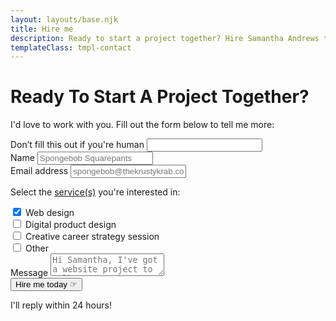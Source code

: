 ```yaml
---
layout: layouts/base.njk
title: Hire me
description: Ready to start a project together? Hire Samantha Andrews to design and build your website.
templateClass: tmpl-contact
---
```


# Ready To Start A Project Together?

I'd love to work with you. Fill out the form below to tell me more:

<form name="contact-form" method="POST" data-netlify="true" netlify-honeypot="bot-field">
  <label class="form__label-hidden">Don’t fill this out if you're human <input name="bot-field" /></label>
  <label for="subject">
    <input name="subject" type="hidden" value="Hire form inquiry from samantha-andrews.com"/>
  </label>
  <div class="form__input-wrap">
    <label>
      Name
      <input class="form__input form__contact-input" type="text" name="name" placeholder="Spongebob Squarepants" required/>
    </label>
  </div>
  <div class="form__input-wrap">
    <label>
      Email address
      <input class="form__input form__contact-input" type="email" name="email" placeholder="spongebob@thekrustykrab.com" required/>
    </label>
  </div>
  <p>Select the <a href="{{ '/services' }}">service(s)</a> you're interested in:</p>
  <div class="form__input-wrap">
      <input type="checkbox" id="web design" name="web design" checked/>
      <label for="web design">Web design</label>
  </div>
  <div class="form__input-wrap">
      <input type="checkbox" id="digital product design" name="digital product design" />
      <label for="digital product design">Digital product design</label>
  </div>
  <div class="form__input-wrap">
      <input type="checkbox" id="creative career strategy session" name="creative career strategy session" />
      <label for="creative career strategy session">Creative career strategy session</label>
  </div>
  <div class="form__input-wrap">
      <input type="checkbox" id="other" name="other" />
      <label for="other">Other</label>
  </div>
  <div>
    <label>
      Message
      <textarea class="form__text-area form__contact-input" name="message" placeholder="Hi Samantha, I've got a website project to talk to you about." required></textarea>
    </label>
  </div>
    <button class="button form__input button__colorful" type="submit">Hire me today ☞</button>
    <p class="form__aside-text">I'll reply within 24 hours!</p>
</form>
